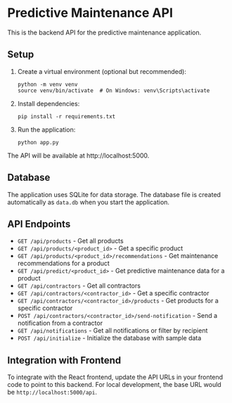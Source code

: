 
# Predictive Maintenance API

This is the backend API for the predictive maintenance application.

## Setup

1. Create a virtual environment (optional but recommended):
   ```
   python -m venv venv
   source venv/bin/activate  # On Windows: venv\Scripts\activate
   ```

2. Install dependencies:
   ```
   pip install -r requirements.txt
   ```

3. Run the application:
   ```
   python app.py
   ```

The API will be available at http://localhost:5000.

## Database

The application uses SQLite for data storage. The database file is created automatically as `data.db` when you start the application.

## API Endpoints

- `GET /api/products` - Get all products
- `GET /api/products/<product_id>` - Get a specific product
- `GET /api/products/<product_id>/recommendations` - Get maintenance recommendations for a product
- `GET /api/predict/<product_id>` - Get predictive maintenance data for a product
- `GET /api/contractors` - Get all contractors
- `GET /api/contractors/<contractor_id>` - Get a specific contractor
- `GET /api/contractors/<contractor_id>/products` - Get products for a specific contractor
- `POST /api/contractors/<contractor_id>/send-notification` - Send a notification from a contractor
- `GET /api/notifications` - Get all notifications or filter by recipient
- `POST /api/initialize` - Initialize the database with sample data

## Integration with Frontend

To integrate with the React frontend, update the API URLs in your frontend code to point to this backend. For local development, the base URL would be `http://localhost:5000/api`.
